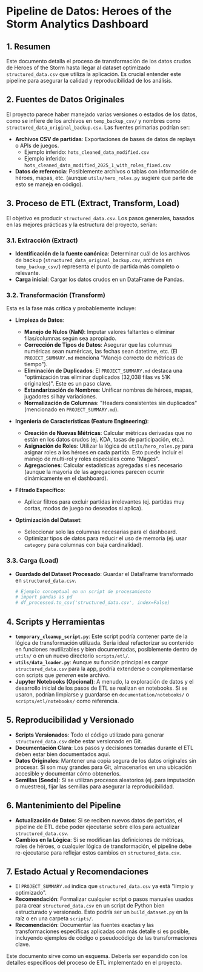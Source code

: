 # Pipeline de Datos: Heroes of the Storm Analytics Dashboard

## 1. Resumen

Este documento detalla el proceso de transformación de los datos crudos de Heroes of the Storm hasta llegar al dataset optimizado `structured_data.csv` que utiliza la aplicación. Es crucial entender este pipeline para asegurar la calidad y reproducibilidad de los análisis.

## 2. Fuentes de Datos Originales

El proyecto parece haber manejado varias versiones o estados de los datos, como se infiere de los archivos en `temp_backup_csv/` y nombres como `structured_data_original_backup.csv`. Las fuentes primarias podrían ser:

*   **Archivos CSV de partidas**: Exportaciones de bases de datos de replays o APIs de juegos.
    *   Ejemplo inferido: `hots_cleaned_data_modified.csv`
    *   Ejemplo inferido: `hots_cleaned_data_modified_2025_1_with_roles_fixed.csv`
*   **Datos de referencia**: Posiblemente archivos o tablas con información de héroes, mapas, etc. (aunque `utils/hero_roles.py` sugiere que parte de esto se maneja en código).

## 3. Proceso de ETL (Extract, Transform, Load)

El objetivo es producir `structured_data.csv`. Los pasos generales, basados en las mejores prácticas y la estructura del proyecto, serían:

### 3.1. Extracción (Extract)

*   **Identificación de la fuente canónica**: Determinar cuál de los archivos de backup (`structured_data_original_backup.csv`, archivos en `temp_backup_csv/`) representa el punto de partida más completo o relevante.
*   **Carga inicial**: Cargar los datos crudos en un DataFrame de Pandas.

### 3.2. Transformación (Transform)

Esta es la fase más crítica y probablemente incluye:

*   **Limpieza de Datos**:
    *   **Manejo de Nulos (NaN)**: Imputar valores faltantes o eliminar filas/columnas según sea apropiado.
    *   **Corrección de Tipos de Datos**: Asegurar que las columnas numéricas sean numéricas, las fechas sean datetime, etc. (El `PROJECT_SUMMARY.md` menciona "Manejo correcto de métricas de tiempo").
    *   **Eliminación de Duplicados**: El `PROJECT_SUMMARY.md` destaca una "optimización tras eliminar duplicados (32,038 filas vs 51K originales)". Este es un paso clave.
    *   **Estandarización de Nombres**: Unificar nombres de héroes, mapas, jugadores si hay variaciones.
    *   **Normalización de Columnas**: "Headers consistentes sin duplicados" (mencionado en `PROJECT_SUMMARY.md`).

*   **Ingeniería de Características (Feature Engineering)**:
    *   **Creación de Nuevas Métricas**: Calcular métricas derivadas que no están en los datos crudos (ej. KDA, tasas de participación, etc.).
    *   **Asignación de Roles**: Utilizar la lógica de `utils/hero_roles.py` para asignar roles a los héroes en cada partida. Esto puede incluir el manejo de multi-rol y roles especiales como "Mages".
    *   **Agregaciones**: Calcular estadísticas agregadas si es necesario (aunque la mayoría de las agregaciones parecen ocurrir dinámicamente en el dashboard).

*   **Filtrado Específico**:
    *   Aplicar filtros para excluir partidas irrelevantes (ej. partidas muy cortas, modos de juego no deseados si aplica).

*   **Optimización del Dataset**:
    *   Seleccionar solo las columnas necesarias para el dashboard.
    *   Optimizar tipos de datos para reducir el uso de memoria (ej. usar `category` para columnas con baja cardinalidad).

### 3.3. Carga (Load)

*   **Guardado del Dataset Procesado**: Guardar el DataFrame transformado en `structured_data.csv`.
    ```python
    # Ejemplo conceptual en un script de procesamiento
    # import pandas as pd
    # df_processed.to_csv('structured_data.csv', index=False)
    ```

## 4. Scripts y Herramientas

*   **`temporary_cleanup_script.py`**: Este script podría contener parte de la lógica de transformación utilizada. Sería ideal refactorizar su contenido en funciones reutilizables y bien documentadas, posiblemente dentro de `utils/` o en un nuevo directorio `scripts/etl/`.
*   **`utils/data_loader.py`**: Aunque su función principal es cargar `structured_data.csv` para la app, podría extenderse o complementarse con scripts que *generen* este archivo.
*   **Jupyter Notebooks (Opcional)**: A menudo, la exploración de datos y el desarrollo inicial de los pasos de ETL se realizan en notebooks. Si se usaron, podrían limpiarse y guardarse en `documentation/notebooks/` o `scripts/etl/notebooks/` como referencia.

## 5. Reproducibilidad y Versionado

*   **Scripts Versionados**: Todo el código utilizado para generar `structured_data.csv` debe estar versionado en Git.
*   **Documentación Clara**: Los pasos y decisiones tomadas durante el ETL deben estar bien documentados aquí.
*   **Datos Originales**: Mantener una copia segura de los datos originales sin procesar. Si son muy grandes para Git, almacenarlos en una ubicación accesible y documentar cómo obtenerlos.
*   **Semillas (Seeds)**: Si se utilizan procesos aleatorios (ej. para imputación o muestreo), fijar las semillas para asegurar la reproducibilidad.

## 6. Mantenimiento del Pipeline

*   **Actualización de Datos**: Si se reciben nuevos datos de partidas, el pipeline de ETL debe poder ejecutarse sobre ellos para actualizar `structured_data.csv`.
*   **Cambios en la Lógica**: Si se modifican las definiciones de métricas, roles de héroes, o cualquier lógica de transformación, el pipeline debe re-ejecutarse para reflejar estos cambios en `structured_data.csv`.

## 7. Estado Actual y Recomendaciones

*   El `PROJECT_SUMMARY.md` indica que `structured_data.csv` ya está "limpio y optimizado".
*   **Recomendación**: Formalizar cualquier script o pasos manuales usados para crear `structured_data.csv` en un script de Python bien estructurado y versionado. Esto podría ser un `build_dataset.py` en la raíz o en una carpeta `scripts/`.
*   **Recomendación**: Documentar las fuentes exactas y las transformaciones específicas aplicadas con más detalle si es posible, incluyendo ejemplos de código o pseudocódigo de las transformaciones clave.

Este documento sirve como un esquema. Debería ser expandido con los detalles específicos del proceso de ETL implementado en el proyecto.
